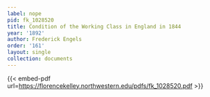 ```yaml
---
label: nope
pid: fk_1028520
title: Condition of the Working Class in England in 1844
year: '1892'
author: Frederick Engels
order: '161'
layout: single
collection: documents
---
```



{{< embed-pdf url=https://florencekelley.northwestern.edu/pdfs/fk_1028520.pdf >}}